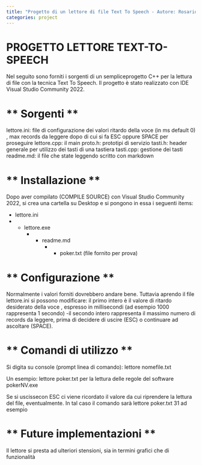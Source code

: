 ```yaml
---
title: "Progetto di un lettore di file Text To Speech - Autore: Rosario Turco (C) 2025"
categories: project 
---
```


# **PROGETTO LETTORE  TEXT-TO-SPEECH**

Nel seguito sono forniti i sorgenti di un
sempliceprogetto C++ per la lettura di file con la tecnica Text To Speech.
Il progetto è stato realizzato con IDE Visual Studio Community 2022.

# ** Sorgenti **

lettore.ini: file di configurazione dei valori ritardo della voce (in ms default 0) , max records da leggere dopo di cui si fa ESC oppure SPACE per proseguire
lettore.cpp: il main
proto.h: prototipi di servizio 
tasti.h: header generale per utilizzo dei tasti di una tastiera
tasti.cpp: gestione dei tasti
readme.md: il file che state leggendo scritto con markdown

# ** Installazione **

Dopo aver compilato (COMPILE SOURCE) con Visual Studio Community 2022,
si crea una cartella su Desktop e si pongono in essa  i seguenti items:
- lettore.ini
- - lettore.exe
	- - readme.md
		- - poker.txt (file fornito per prova)

# ** Configurazione **

Normalmente i valori forniti dovrebbero andare bene. Tuttavia aprendo il file lettore.ini si possono modificare:
il primo intero è il valore di ritardo desiderato della voce , espresso in millisecondi (ad esempio 1000 rappresenta 1 secondo)
-il secondo intero rappresenta il massimo numero di records da leggere, prima di decidere di uscire (ESC) o continuare ad ascoltare (SPACE).

# ** Comandi di utilizzo **
Si digita su console (prompt linea di comando): lettore nomefile.txt

Un esempio: lettore poker.txt per la lettura delle regole del software pokerNV.exe

Se si uscissecon ESC ci viene ricordato il valore da cui riprendere la lettura del file, eventualmente.
In tal caso il comando sarà lettore poker.txt 31 ad esempio

# ** Future implementazioni **
	
Il lettore si presta ad ulteriori stensioni, sia in termini grafici che di funzionalità
